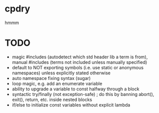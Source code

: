 # cpdry
hmmm

# TODO

* magic #includes (autodetect which std header lib a term is from), manual #includes (terms not included unless manually specified)
* default to NOT exporting symbols (i.e. use static or anonymous namespaces) unless explicitly stated otherwise
* auto namespace fixing syntax (sugar)
* loop magic, e.g. add an enumerate variable
* ability to upgrade a variable to const halfway through a block
* syntactic try/finally (not exception-safe) ; do this by banning abort(), exit(), return, etc. inside nested blocks
* if/else to initialize const variables without explicit lambda
